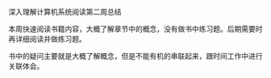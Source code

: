 深入理解计算机系统阅读第二周总结

本周快速阅读书籍内容，大概了解章节中的概念，没有做书中练习题。后期需要时再详细阅读并做练习题。

书中的疑问主要就是大概了解概念，但是不能有机的串联起来，跟时间工作中进行关联体会。